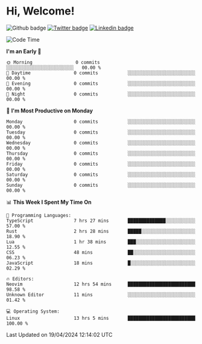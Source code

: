   # Hi, Welcome!
  ![Github badge](https://img.shields.io/github/followers/kraken-afk.svg?style=social&label=Follow&maxAge=2592000)
  [![Twitter badge](https://img.shields.io/badge/-Twitter-00acee?style=flat-square&logo=Twitter&logoColor=white)](https://twitter.com/trshppl)
  [![Linkedin badge](https://img.shields.io/badge/LinkedIn-0077B5?style=flat-square&logo=linkedin&logoColor=white)](https://www.linkedin.com/in/noveanrer)
<!--START_SECTION:waka-->
![Code Time](http://img.shields.io/badge/Code%20Time-149%20hrs%205%20mins-blue)

**I'm an Early 🐤** 

```text
🌞 Morning                0 commits           ░░░░░░░░░░░░░░░░░░░░░░░░░   00.00 % 
🌆 Daytime                0 commits           ░░░░░░░░░░░░░░░░░░░░░░░░░   00.00 % 
🌃 Evening                0 commits           ░░░░░░░░░░░░░░░░░░░░░░░░░   00.00 % 
🌙 Night                  0 commits           ░░░░░░░░░░░░░░░░░░░░░░░░░   00.00 % 
```
📅 **I'm Most Productive on Monday** 

```text
Monday                   0 commits           ░░░░░░░░░░░░░░░░░░░░░░░░░   00.00 % 
Tuesday                  0 commits           ░░░░░░░░░░░░░░░░░░░░░░░░░   00.00 % 
Wednesday                0 commits           ░░░░░░░░░░░░░░░░░░░░░░░░░   00.00 % 
Thursday                 0 commits           ░░░░░░░░░░░░░░░░░░░░░░░░░   00.00 % 
Friday                   0 commits           ░░░░░░░░░░░░░░░░░░░░░░░░░   00.00 % 
Saturday                 0 commits           ░░░░░░░░░░░░░░░░░░░░░░░░░   00.00 % 
Sunday                   0 commits           ░░░░░░░░░░░░░░░░░░░░░░░░░   00.00 % 
```


📊 **This Week I Spent My Time On** 

```text
💬 Programming Languages: 
TypeScript               7 hrs 27 mins       ██████████████░░░░░░░░░░░   57.00 % 
Rust                     2 hrs 28 mins       █████░░░░░░░░░░░░░░░░░░░░   18.90 % 
Lua                      1 hr 38 mins        ███░░░░░░░░░░░░░░░░░░░░░░   12.55 % 
CSS                      48 mins             ██░░░░░░░░░░░░░░░░░░░░░░░   06.23 % 
JavaScript               18 mins             █░░░░░░░░░░░░░░░░░░░░░░░░   02.29 % 

🔥 Editors: 
Neovim                   12 hrs 54 mins      █████████████████████████   98.58 % 
Unknown Editor           11 mins             ░░░░░░░░░░░░░░░░░░░░░░░░░   01.42 % 

💻 Operating System: 
Linux                    13 hrs 5 mins       █████████████████████████   100.00 % 
```


 Last Updated on 19/04/2024 12:14:02 UTC
<!--END_SECTION:waka-->